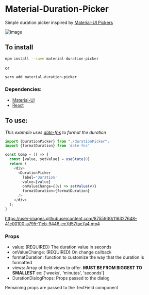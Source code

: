 # Material-Duration-Picker

Simple duration picker inspired by [Material-UI Pickers](https://material-ui-pickers.dev/)

![image](https://user-images.githubusercontent.com/8755930/116327819-96fc1280-a795-11eb-96a6-e10722fe5b56.png)


## To install

```bash
npm install --save material-duration-picker
```

or

```bash
yarn add material-duration-picker
```

### Dependencies:

* [Material-UI](https://material-ui.com/)
* [React](https://github.com/facebook/react)

## To use:

*This example uses [date-fns](https://github.com/date-fns/date-fns) to format the duration*

```typescript jsx
import {DurationPicker} from "./durationPicker";
import {formatDuration} from 'date-fns'

const Comp = () => {
  const [value, setValue] = useState(0)
  return (
    <div>
      <DurationPicker
        label='Duration'
        value={value}
        onValueChange={(v) => setValue(v)}
        formatDuration={formatDuration}
      />
    </div>
  );
}
```


https://user-images.githubusercontent.com/8755930/116327648-41c00100-a795-11eb-9446-ec7d57fae7a4.mp4



### Props

* value: (REQUIRED) The duration value in seconds
* onValueChange: (REQUIRED) On change callback
* formatDuration: function to customize the way that the duration is formatted
* views: Array of field views to offer. **MUST BE FROM BIGGEST TO SMALLEST** ex: ['weeks', 'minutes', 'seconds']
* DurationDialogProps: Props passed to the dialog

Remaining props are passed to the TextField component

